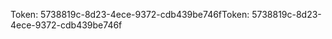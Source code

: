 <span data-ttu-id="ae704-101">Token: 5738819c-8d23-4ece-9372-cdb439be746f</span><span class="sxs-lookup"><span data-stu-id="ae704-101">Token: 5738819c-8d23-4ece-9372-cdb439be746f</span></span>